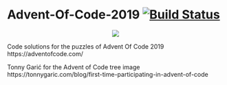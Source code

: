 # Advent-Of-Code-2019        [![Build Status](https://travis-ci.org/Raigiku/Advent-Of-Code-2019.svg?branch=master)](https://travis-ci.org/Raigiku/Advent-Of-Code-2019)
<p align="center">
  <img src="advent-of-code-rust.png">
</p>
<p>Code solutions for the puzzles of Advent Of Code 2019 https://adventofcode.com/</p>
<p>Tonny Garić for the Advent of Code tree image https://tonnygaric.com/blog/first-time-participating-in-advent-of-code</p>

